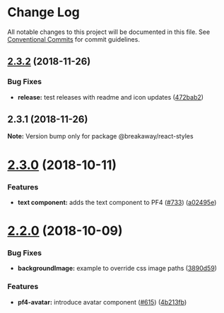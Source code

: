 # Change Log

All notable changes to this project will be documented in this file.
See [Conventional Commits](https://conventionalcommits.org) for commit guidelines.

<a name="2.3.2"></a>
## [2.3.2](https://github.com/pfbreakaway/breakaway-patternfly-react/compare/@breakaway/react-styles@2.3.1...@breakaway/react-styles@2.3.2) (2018-11-26)


### Bug Fixes

* **release:** test releases with readme and icon updates ([472bab2](https://github.com/pfbreakaway/breakaway-patternfly-react/commit/472bab2))




<a name="2.3.1"></a>
## 2.3.1 (2018-11-26)




**Note:** Version bump only for package @breakaway/react-styles

<a name="2.3.0"></a>
# [2.3.0](https://github.com/patternfly/patternfly-react/compare/@breakaway/react-styles@2.2.0...@breakaway/react-styles@2.3.0) (2018-10-11)


### Features

* **text component:** adds the text component to PF4 ([#733](https://github.com/patternfly/patternfly-react/issues/733)) ([a02495e](https://github.com/patternfly/patternfly-react/commit/a02495e))




<a name="2.2.0"></a>
# [2.2.0](https://github.com/patternfly/patternfly-react/compare/@breakaway/react-styles@2.1.1...@breakaway/react-styles@2.2.0) (2018-10-09)


### Bug Fixes

* **backgroundImage:** example to override css image paths ([3890d59](https://github.com/patternfly/patternfly-react/commit/3890d59))


### Features

* **pf4-avatar:** introduce avatar component ([#615](https://github.com/patternfly/patternfly-react/issues/615)) ([4b213fb](https://github.com/patternfly/patternfly-react/commit/4b213fb))
